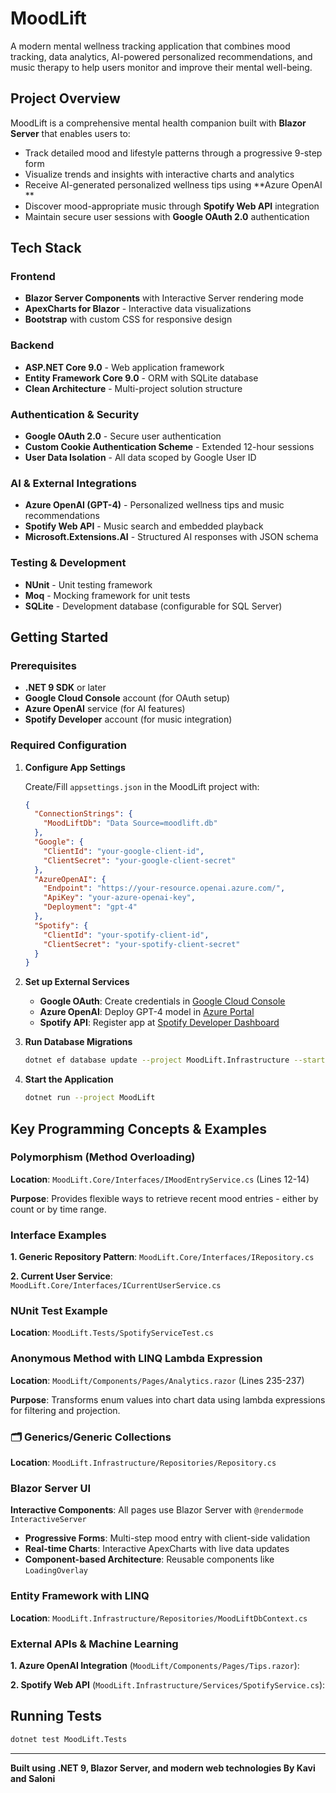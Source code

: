 ﻿# MoodLift

A modern mental wellness tracking application that combines mood tracking, data analytics, AI-powered personalized recommendations, and music therapy to help users monitor and improve their mental well-being.

## Project Overview

MoodLift is a comprehensive mental health companion built with **Blazor Server** that enables users to:
- Track detailed mood and lifestyle patterns through a progressive 9-step form
- Visualize trends and insights with interactive charts and analytics
- Receive AI-generated personalized wellness tips using **Azure OpenAI **
- Discover mood-appropriate music through **Spotify Web API** integration
- Maintain secure user sessions with **Google OAuth 2.0** authentication

## Tech Stack

### Frontend
- **Blazor Server Components** with Interactive Server rendering mode
- **ApexCharts for Blazor** - Interactive data visualizations
- **Bootstrap** with custom CSS for responsive design

### Backend
- **ASP.NET Core 9.0** - Web application framework
- **Entity Framework Core 9.0** - ORM with SQLite database
- **Clean Architecture** - Multi-project solution structure

### Authentication & Security
- **Google OAuth 2.0** - Secure user authentication
- **Custom Cookie Authentication Scheme** - Extended 12-hour sessions
- **User Data Isolation** - All data scoped by Google User ID

### AI & External Integrations
- **Azure OpenAI (GPT-4)** - Personalized wellness tips and music recommendations
- **Spotify Web API** - Music search and embedded playback
- **Microsoft.Extensions.AI** - Structured AI responses with JSON schema

### Testing & Development
- **NUnit** - Unit testing framework
- **Moq** - Mocking framework for unit tests
- **SQLite** - Development database (configurable for SQL Server)

## Getting Started

### Prerequisites
- **.NET 9 SDK** or later
- **Google Cloud Console** account (for OAuth setup)
- **Azure OpenAI** service (for AI features)
- **Spotify Developer** account (for music integration)

### Required Configuration

1. **Configure App Settings**
   
   Create/Fill `appsettings.json` in the MoodLift project with:
   ```json
   {
     "ConnectionStrings": {
       "MoodLiftDb": "Data Source=moodlift.db"
     },
     "Google": {
       "ClientId": "your-google-client-id",
       "ClientSecret": "your-google-client-secret"
     },
     "AzureOpenAI": {
       "Endpoint": "https://your-resource.openai.azure.com/",
       "ApiKey": "your-azure-openai-key",
       "Deployment": "gpt-4"
     },
     "Spotify": {
       "ClientId": "your-spotify-client-id",
       "ClientSecret": "your-spotify-client-secret"
     }
   }
   ```

2. **Set up External Services**
   - **Google OAuth**: Create credentials in [Google Cloud Console](https://console.cloud.google.com/)
   - **Azure OpenAI**: Deploy GPT-4 model in [Azure Portal](https://portal.azure.com/)
   - **Spotify API**: Register app at [Spotify Developer Dashboard](https://developer.spotify.com/)

3. **Run Database Migrations**
   ```bash
   dotnet ef database update --project MoodLift.Infrastructure --startup-project MoodLift
   ```

4. **Start the Application**
   ```bash
   dotnet run --project MoodLift
   ```

## Key Programming Concepts & Examples

### Polymorphism (Method Overloading)

**Location**: `MoodLift.Core/Interfaces/IMoodEntryService.cs` (Lines 12-14)

**Purpose**: Provides flexible ways to retrieve recent mood entries - either by count or by time range.

### Interface Examples

**1. Generic Repository Pattern**: `MoodLift.Core/Interfaces/IRepository.cs`

**2. Current User Service**: `MoodLift.Core/Interfaces/ICurrentUserService.cs`

### NUnit Test Example

**Location**: `MoodLift.Tests/SpotifyServiceTest.cs`


### Anonymous Method with LINQ Lambda Expression

**Location**: `MoodLift/Components/Pages/Analytics.razor` (Lines 235-237)


**Purpose**: Transforms enum values into chart data using lambda expressions for filtering and projection.

### 🗂️ Generics/Generic Collections

**Location**: `MoodLift.Infrastructure/Repositories/Repository.cs`


### Blazor Server UI

**Interactive Components**: All pages use Blazor Server with `@rendermode InteractiveServer`
- **Progressive Forms**: Multi-step mood entry with client-side validation
- **Real-time Charts**: Interactive ApexCharts with live data updates
- **Component-based Architecture**: Reusable components like `LoadingOverlay`

### Entity Framework with LINQ

**Location**: `MoodLift.Infrastructure/Repositories/MoodLiftDbContext.cs`


### External APIs & Machine Learning

**1. Azure OpenAI Integration** (`MoodLift/Components/Pages/Tips.razor`):

**2. Spotify Web API** (`MoodLift.Infrastructure/Services/SpotifyService.cs`):


## Running Tests

```bash
dotnet test MoodLift.Tests
```

---

**Built using .NET 9, Blazor Server, and modern web technologies By Kavi and Saloni**
